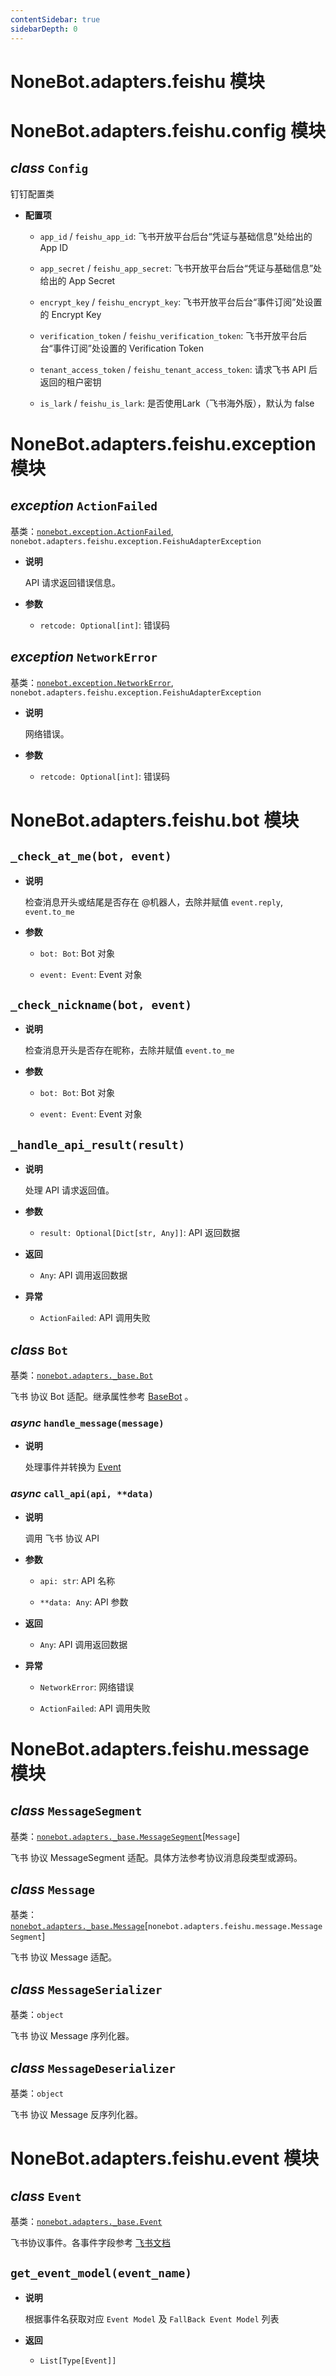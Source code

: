 ```yaml
---
contentSidebar: true
sidebarDepth: 0
---
```


# NoneBot.adapters.feishu 模块

# NoneBot.adapters.feishu.config 模块


## _class_ `Config`

钉钉配置类


* **配置项**

    
    * `app_id` / `feishu_app_id`: 飞书开放平台后台“凭证与基础信息”处给出的 App ID


    * `app_secret` / `feishu_app_secret`: 飞书开放平台后台“凭证与基础信息”处给出的 App Secret


    * `encrypt_key` / `feishu_encrypt_key`: 飞书开放平台后台“事件订阅”处设置的 Encrypt Key


    * `verification_token` / `feishu_verification_token`: 飞书开放平台后台“事件订阅”处设置的 Verification Token


    * `tenant_access_token` / `feishu_tenant_access_token`: 请求飞书 API 后返回的租户密钥


    * `is_lark` / `feishu_is_lark`: 是否使用Lark（飞书海外版），默认为 false


# NoneBot.adapters.feishu.exception 模块


## _exception_ `ActionFailed`

基类：[`nonebot.exception.ActionFailed`](../exception.md#nonebot.exception.ActionFailed), `nonebot.adapters.feishu.exception.FeishuAdapterException`


* **说明**

    API 请求返回错误信息。



* **参数**

    
    * `retcode: Optional[int]`: 错误码



## _exception_ `NetworkError`

基类：[`nonebot.exception.NetworkError`](../exception.md#nonebot.exception.NetworkError), `nonebot.adapters.feishu.exception.FeishuAdapterException`


* **说明**

    网络错误。



* **参数**

    
    * `retcode: Optional[int]`: 错误码


# NoneBot.adapters.feishu.bot 模块


## `_check_at_me(bot, event)`


* **说明**

    检查消息开头或结尾是否存在 @机器人，去除并赋值 `event.reply`, `event.to_me`



* **参数**

    
    * `bot: Bot`: Bot 对象


    * `event: Event`: Event 对象



## `_check_nickname(bot, event)`


* **说明**

    检查消息开头是否存在昵称，去除并赋值 `event.to_me`



* **参数**

    
    * `bot: Bot`: Bot 对象


    * `event: Event`: Event 对象



## `_handle_api_result(result)`


* **说明**

    处理 API 请求返回值。



* **参数**

    
    * `result: Optional[Dict[str, Any]]`: API 返回数据



* **返回**

    
    * `Any`: API 调用返回数据



* **异常**

    
    * `ActionFailed`: API 调用失败



## _class_ `Bot`

基类：[`nonebot.adapters._base.Bot`](README.md#nonebot.adapters._base.Bot)

飞书 协议 Bot 适配。继承属性参考 [BaseBot](./#class-basebot) 。


### _async_ `handle_message(message)`


* **说明**

    处理事件并转换为 [Event](#class-event)



### _async_ `call_api(api, **data)`


* **说明**

    调用 飞书 协议 API



* **参数**

    
    * `api: str`: API 名称


    * `**data: Any`: API 参数



* **返回**

    
    * `Any`: API 调用返回数据



* **异常**

    
    * `NetworkError`: 网络错误


    * `ActionFailed`: API 调用失败


# NoneBot.adapters.feishu.message 模块


## _class_ `MessageSegment`

基类：[`nonebot.adapters._base.MessageSegment`](README.md#nonebot.adapters._base.MessageSegment)[`Message`]

飞书 协议 MessageSegment 适配。具体方法参考协议消息段类型或源码。


## _class_ `Message`

基类：[`nonebot.adapters._base.Message`](README.md#nonebot.adapters._base.Message)[`nonebot.adapters.feishu.message.MessageSegment`]

飞书 协议 Message 适配。


## _class_ `MessageSerializer`

基类：`object`

飞书 协议 Message 序列化器。


## _class_ `MessageDeserializer`

基类：`object`

飞书 协议 Message 反序列化器。

# NoneBot.adapters.feishu.event 模块


## _class_ `Event`

基类：[`nonebot.adapters._base.Event`](README.md#nonebot.adapters._base.Event)

飞书协议事件。各事件字段参考 [飞书文档](https://open.feishu.cn/document/ukTMukTMukTM/uYDNxYjL2QTM24iN0EjN/event-list)


## `get_event_model(event_name)`


* **说明**

    根据事件名获取对应 `Event Model` 及 `FallBack Event Model` 列表



* **返回**

    
    * `List[Type[Event]]`
